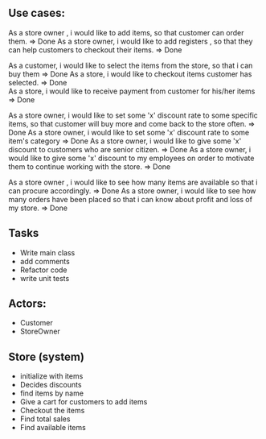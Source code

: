  Use cases:
 ----------
 As a store owner , i would like to add items, so that customer can order them. => Done
 As a store owner, i would like to add registers , so that they can help customers to checkout their items. => Done
 
 As a customer, i would like to select the items from the store, so that i can buy them => Done
 As a store, i would like to checkout items customer has selected. => Done   
 As a store, i would like to receive payment from customer for his/her items => Done
  
 As a store owner, i would like to set some 'x' discount rate to some specific items, so that customer will buy more and come back to 
 the store often. => Done
 As a store owner, i would like to set some 'x' discount rate to some item's category  => Done
 As a store owner, i would like to give some 'x' discount to customers who are senior citizen.  => Done
 As a store owner, i would like to give some 'x' discount to my employees on order to motivate them to continue working 
 with the store.  => Done
  
 As a store owner , i would like to see how many items are available so that i can procure accordingly.  => Done
 As a store owner, i would like to see how many orders have been placed so that i can know about profit and loss of my store. => Done

Tasks
------
- Write main class
- add comments
- Refactor code
- write unit tests

 
 Actors:
 -------
 - Customer
 - StoreOwner
 
 Store (system) 
 ---------------
 - initialize with items
 - Decides discounts
 - find items by name 
 - Give a cart for customers to add items
 - Checkout the items 
 - Find total sales
 - Find available items
 
